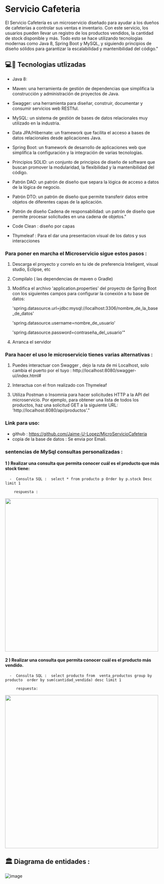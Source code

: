 # Servicio Cafeteria


El Servicio Cafetería es un microservicio diseñado para ayudar a los dueños de cafeterías a controlar sus ventas e inventario. Con este servicio, los usuarios pueden llevar un registro de los productos vendidos, la cantidad de stock disponible y más. Todo esto se hace utilizando tecnologías modernas como Java 8, Spring Boot y MySQL, y siguiendo principios de diseño sólidos para garantizar la escalabilidad y mantenibilidad del código."



## 💻:construction_worker: Tecnologias utlizadas 

- Java 8: 

- Maven: una herramienta de gestión de dependencias que simplifica la construcción y administración de proyectos de Java.

- Swagger: una herramienta para diseñar, construir, documentar y consumir servicios web RESTful.

- MySQL: un sistema de gestión de bases de datos relacionales muy utilizado en la industria.

- Data JPA/Hibernate: un framework que facilita el acceso a bases de datos relacionales desde aplicaciones Java.

- Spring Boot: un framework de desarrollo de aplicaciones web que simplifica la configuración y la integración de varias tecnologías.

- Principios SOLID: un conjunto de principios de diseño de software que buscan promover la modularidad, la flexibilidad y la mantenibilidad del código.

- Patrón DAO: un patrón de diseño que separa la lógica de acceso a datos de la lógica de negocio.

- Patrón DTO: un patrón de diseño que permite transferir datos entre objetos de diferentes capas de la aplicación.

- Patrón de diseño Cadena de responsabilidad: un patrón de diseño que permite procesar solicitudes en una cadena de objetos."

- Code Clean :  diseño por capas 

- Thymeleaf  : Para el dar una presentacion visual de los datos y sus interacciones



### Para poner en marcha el Microservicio sigue estos pasos :
 
 1) Descarga el proyecto y correlo en tu ide de preferencia Inteligent, visual studio, Eclipse, etc
 2) Compilalo ( las dependencias de maven o Gradle)
  
 3)  Modifica el archivo 'application.properties' del proyecto de Spring Boot con los siguientes campos para configurar la conexión a tu base de datos:

      'spring.datasource.url=jdbc:mysql://localhost:3306/nombre_de_la_base_de_datos'

      'spring.datasource.username=nombre_de_usuario'

      'spring.datasource.password=contraseña_del_usuario'"

 4) Arranca el servidor 


###  Para hacer el uso le microservicio tienes varias  alternativas :

1) Puedes interactuar con Swagger , dejo la ruta de mi Localhost, solo cambia el puerto por el tuyo : http://localhost:8080/swagger-ui/index.html#
2) Interactua con el fron realizado con Thymeleaf

3) Utiliza Postman o Insomnia para hacer solicitudes HTTP a la API del microservicio. Por ejemplo, para obtener una lista de todos los productos, haz una solicitud GET a la siguiente URL: 'http://localhost:8080/api/productos'."



### Link para uso:

- github :  https://github.com/Jaime-U-Lopez/MicroServicioCafeteria
- copia de la base de datos : Se envia por Email.


### sentencias de MySql consultas personalizadas :

#### 1 ) Realizar una consulta que permita conocer cuál es el producto que más stock tiene: 

      -  Consulta SQL :  select * from producto p Order by p.stock Desc limit 1
      
        respuesta : 
        
 
<div style="display:flex;">

<img src="https://user-images.githubusercontent.com/50783391/233808090-428e7250-ad69-49c0-a942-ea9f78eae73f.png" width="500">

</div >
      



#### 2 )  Realizar una consulta que permita conocer cuál es el producto más vendido.

 
      -  Consulta SQL :  select producto from  venta_productos group by producto  order by sum(cantidad_vendida) desc limit 1

         respuesta: 
         
<div style="display:flex;">

<img src="https://user-images.githubusercontent.com/50783391/233808076-1148532b-c668-44eb-925a-faea87e8f90d.png" width="500">

</div >



## 🏛 Diagrama de entidades :

![image](https://user-images.githubusercontent.com/50783391/233806447-3d121259-b843-4c9f-8efc-6bdb92b8a263.png)






